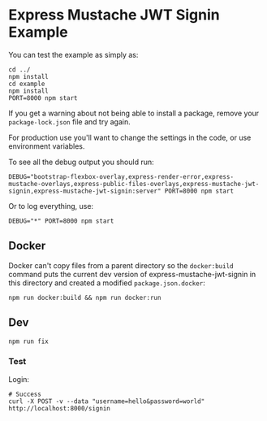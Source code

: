 # Express Mustache JWT Signin Example

You can test the example as simply as:

```
cd ../
npm install
cd example
npm install
PORT=8000 npm start
```

If you get a warning about not being able to install a package, remove your `package-lock.json` file and try again.

For production use you'll want to change the settings in the code, or use environment variables.

To see all the debug output you should run:

```
DEBUG="bootstrap-flexbox-overlay,express-render-error,express-mustache-overlays,express-public-files-overlays,express-mustache-jwt-signin,express-mustache-jwt-signin:server" PORT=8000 npm start
```

Or to log everything, use:

```
DEBUG="*" PORT=8000 npm start
```


## Docker

Docker can't copy files from a parent directory so the `docker:build` command puts the current dev version of express-mustache-jwt-signin in this directory and created a modified `package.json.docker`:

```
npm run docker:build && npm run docker:run
```

## Dev

```
npm run fix
```

### Test

Login:

```
# Success
curl -X POST -v --data "username=hello&password=world" http://localhost:8000/signin

